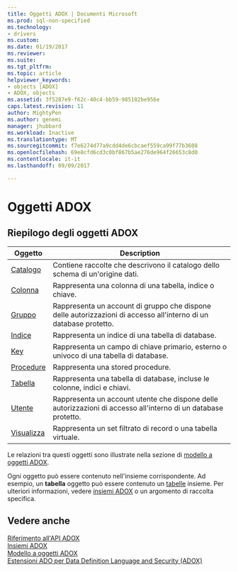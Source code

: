 ```yaml
---
title: Oggetti ADOX | Documenti Microsoft
ms.prod: sql-non-specified
ms.technology:
- drivers
ms.custom: 
ms.date: 01/19/2017
ms.reviewer: 
ms.suite: 
ms.tgt_pltfrm: 
ms.topic: article
helpviewer_keywords:
- objects [ADOX]
- ADOX, objects
ms.assetid: 3f5287e9-f62c-40c4-bb59-985102be956e
caps.latest.revision: 11
author: MightyPen
ms.author: genemi
manager: jhubbard
ms.workload: Inactive
ms.translationtype: MT
ms.sourcegitcommit: f7e6274d77a9cdd4de6cbcaef559ca99f77b3608
ms.openlocfilehash: 69e8cfd6cd3c0bf867b5ae276de964f26653c8d0
ms.contentlocale: it-it
ms.lasthandoff: 09/09/2017

---
```

# <a name="adox-objects"></a>Oggetti ADOX
## <a name="adox-object-summary"></a>Riepilogo degli oggetti ADOX  
  
|Oggetto|Description|  
|------------|-----------------|  
|[Catalogo](../../../ado/reference/adox-api/catalog-object-adox.md)|Contiene raccolte che descrivono il catalogo dello schema di un'origine dati.|  
|[Colonna](../../../ado/reference/adox-api/column-object-adox.md)|Rappresenta una colonna di una tabella, indice o chiave.|  
|[Gruppo](../../../ado/reference/adox-api/group-object-adox.md)|Rappresenta un account di gruppo che dispone delle autorizzazioni di accesso all'interno di un database protetto.|  
|[Indice](../../../ado/reference/adox-api/index-object-adox.md)|Rappresenta un indice di una tabella di database.|  
|[Key](../../../ado/reference/adox-api/key-object-adox.md)|Rappresenta un campo di chiave primario, esterno o univoco di una tabella di database.|  
|[Procedure](../../../ado/reference/adox-api/procedure-object-adox.md)|Rappresenta una stored procedure.|  
|[Tabella](../../../ado/reference/adox-api/table-object-adox.md)|Rappresenta una tabella di database, incluse le colonne, indici e chiavi.|  
|[Utente](../../../ado/reference/adox-api/user-object-adox.md)|Rappresenta un account utente che dispone delle autorizzazioni di accesso all'interno di un database protetto.|  
|[Visualizza](../../../ado/reference/adox-api/view-object-adox.md)|Rappresenta un set filtrato di record o una tabella virtuale.|  
  
 Le relazioni tra questi oggetti sono illustrate nella sezione di [modello a oggetti ADOX](../../../ado/reference/adox-api/adox-object-model.md).  
  
 Ogni oggetto può essere contenuto nell'insieme corrispondente. Ad esempio, un **tabella** oggetto può essere contenuto un [tabelle](../../../ado/reference/adox-api/tables-collection-adox.md) insieme. Per ulteriori informazioni, vedere [insiemi ADOX](../../../ado/reference/adox-api/adox-collections.md) o un argomento di raccolta specifica.  
  
## <a name="see-also"></a>Vedere anche  
 [Riferimento all'API ADOX](../../../ado/reference/adox-api/adox-api-reference.md)   
 [Insiemi ADOX](../../../ado/reference/adox-api/adox-collections.md)   
 [Modello a oggetti ADOX](../../../ado/reference/adox-api/adox-object-model.md)   
 [Estensioni ADO per Data Definition Language and Security (ADOX)](../../../ado/guide/extensions/ado-extensions-for-data-definition-language-and-security-adox.md)

